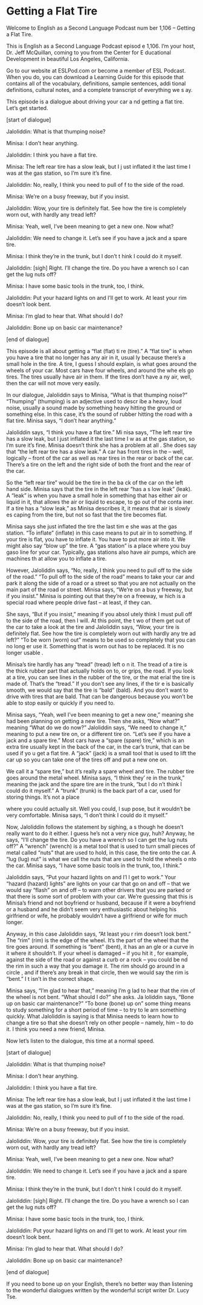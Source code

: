 # Getting a Flat Tire

Welcome to English as a Second Language Podcast num ber 1,106 – Getting a Flat Tire.

This is English as a Second Language Podcast episod e 1,106. I’m your host, Dr. Jeff McQuillan, coming to you from the Center for E ducational Development in beautiful Los Angeles, California.

Go to our website at ESLPod.com or become a member of ESL Podcast. When you do, you can download a Learning Guide for this episode that contains all of the vocabulary, definitions, sample sentences, addi tional definitions, cultural notes, and a complete transcript of everything we s ay.

This episode is a dialogue about driving your car a nd getting a flat tire. Let’s get started.

[start of dialogue]

Jaloliddin: What is that thumping noise?

Minisa: I don’t hear anything.

Jaloliddin: I think you have a flat tire.

Minisa: The left rear tire has a slow leak, but I j ust inflated it the last time I was at the gas station, so I’m sure it’s fine.

Jaloliddin: No, really, I think you need to pull of f to the side of the road.

Minisa: We’re on a busy freeway, but if you insist.

Jaloliddin: Wow, your tire is definitely flat. See how the tire is completely worn out, with hardly any tread left?

Minisa: Yeah, well, I’ve been meaning to get a new one. Now what?

Jaloliddin: We need to change it. Let’s see if you have a jack and a spare tire.

Minisa: I think they’re in the trunk, but I don’t t hink I could do it myself.

Jaloliddin: [sigh] Right. I’ll change the tire. Do you have a wrench so I can get the lug nuts off?

Minisa: I have some basic tools in the trunk, too, I think.

Jaloliddin: Put your hazard lights on and I’ll get to work. At least your rim doesn’t look bent.

Minisa: I’m glad to hear that. What should I do?

Jaloliddin: Bone up on basic car maintenance?

[end of dialogue]

This episode is all about getting a “flat (flat) ti re (tire).” A “flat tire” is when you have a tire that no longer has any air in it, usual ly because there’s a small hole in the tire. A tire, I guess I should explain, is what  goes around the wheels of your car. Most cars have four wheels, and around the whe els go tires. The tires usually have air in them. If the tires don’t have a ny air, well, then the car will not move very easily.

In our dialogue, Jaloliddin says to Minisa, “What is that thumping noise?” “Thumping” (thumping) is an adjective used to descr ibe a heavy, loud noise, usually a sound made by something heavy hitting the  ground or something else. In this case, it’s the sound of rubber hitting the road with a flat tire. Minisa says, “I don’t hear anything.”

Jaloliddin says, “I think you have a flat tire.” Mi nisa says, “The left rear tire has a slow leak, but I just inflated it the last time I w as at the gas station, so I’m sure it’s fine. Minisa doesn’t think she has a problem at all . She does say that “the left rear tire has a slow leak.” A car has front tires in the – well, logically – front of the car as well as rear tires in the rear or back of the car. There’s a tire on the left and the right side of both the front and the rear of the car.

So the “left rear tire” would be the tire in the ba ck of the car on the left hand side. Minisa says that the tire in the left rear “has a s low leak” (leak). A “leak” is when you have a small hole in something that has either air or liquid in it, that allows the air or liquid to escape, to go out of the conta iner. If a tire has a “slow leak,” as Minisa describes it, it means that air is slowly es caping from the tire, but not so fast that the tire becomes flat.

Minisa says she just inflated the tire the last tim e she was at the gas station. “To inflate” (inflate) in this case means to put air in to something. If your tire is flat, you have to inflate it. You have to put more air into it. We might also say “blow up” the tire. A “gas station” is a place where you buy gaso line for your car. Typically, gas stations also have air pumps, which are machines th at allow you to inflate a tire.

However, Jaloliddin says, “No, really, I think you need to pull off to the side of the road.” “To pull off to the side of the road” means to take your car and park it along the side of a road or a street so that you are not actually on the main part of the road or street. Minisa says, “We’re on a bus y freeway, but if you insist.” Minisa is pointing out that they’re on a freeway, w hich is a special road where people drive fast – at least, if they can.

She says, “But if you insist,” meaning if you absol utely think I must pull off to the side of the road, then I will. At this point, the t wo of them get out of the car to take a look at the tire and Jaloliddin says, “Wow, your tire is definitely flat. See how the tire is completely worn out with hardly any tre ad left?” “To be worn (worn) out” means to be used so completely that you can no long er use it. Something that is worn out has to be replaced. It is no longer usable .

Minisa’s tire hardly has any “tread” (tread) left o n it. The tread of a tire is the thick rubber part that actually holds on to, or grips, the road. If you look at a tire, you can see lines in the rubber of the tire, or the mat erial the tire is made of. That’s the “tread.” If you don’t see any lines, if the tir e is basically smooth, we would say that the tire is “bald” (bald). And you don’t want to drive with tires that are bald. That can be dangerous because you won’t be able to stop easily or quickly if you need to.

Minisa says, “Yeah, well I’ve been meaning to get a  new one,” meaning she had been planning on getting a new tire. Then she asks,  “Now what?” meaning “What do we do now?” Jaloliddin says, “We need to change it,” meaning to put a new tire on, or a different tire on. “Let’s see if you have a jack and a spare tire.” Most cars have a “spare (spare) tire,” which is an extra  tire usually kept in the back of the car, in the car’s trunk, that can be used if yo u get a flat tire. A “jack” (jack) is a small tool that is used to lift the car up so you can take one of the tires off and put a new one on.

We call it a “spare tire,” but it’s really a spare wheel and tire. The rubber tire goes around the metal wheel. Minisa says, “I think they’ re in the trunk,” meaning the jack and the spare tire are in the trunk, “but I do n’t think I could do it myself.” A “trunk” (trunk) is the back part of a car, used for  storing things. It’s not a place

where you could actually sit. Well you could, I sup pose, but it wouldn’t be very comfortable. Minisa says, “I don’t think I could do  it myself.”

Now, Jaloliddin follows the statement by sighing, a s though he doesn’t really want to do it either. I guess he’s not a very nice guy, huh? Anyway, he says, “I’ll change the tire. Do you have a wrench so I can get the lug nuts off?” A “wrench” (wrench) is a metal tool that is used to turn small  pieces of metal called “nuts” that are used to hold, in this case, the tire onto the car. A “lug (lug) nut” is what we call the nuts that are used to hold the wheels o nto the car. Minisa says, “I have some basic tools in the trunk, too, I think.”

Jaloliddin says, “Put your hazard lights on and I’l l get to work.” Your “hazard (hazard) lights” are lights on your car that go on and off – that we would say “flash” on and off – to warn other drivers that you  are parked or that there is some sort of problem with your car. We’re guessing that this is Minisa’s friend and not boyfriend or husband, because if it were a boyfriend or a husband and he didn’t seem very enthusiastic about helping his girlfriend or wife, he probably wouldn’t have a girlfriend or wife for much longer.

Anyway, in this case Jaloliddin says, “At least you r rim doesn’t look bent.” The “rim” (rim) is the edge of the wheel. It’s the part  of the wheel that the tire goes around. If something is “bent” (bent), it has an an gle or a curve in it where it shouldn’t. If your wheel is damaged – if you hit it , for example, against the side of the road or against a curb or a rock – you could be nd the rim in such a way that you damage it. The rim should go around in a circle , and if there’s any break in that circle, then we would say the rim is “bent.” I t isn’t in the correct shape.

Minisa says, “I’m glad to hear that,” meaning I’m g lad to hear that the rim of the wheel is not bent. “What should I do?” she asks. Ja loliddin says, “Bone up on basic car maintenance?” “To bone (bone) up on” some thing means to study something for a short period of time – to try to le arn something quickly. What Jaloliddin is saying is that Minisa needs to learn how to change a tire so that she doesn’t rely on other people – namely, him – to do it. I think you need a new friend, Minisa.

Now let’s listen to the dialogue, this time at a normal speed.

[start of dialogue]

Jaloliddin: What is that thumping noise?

Minisa: I don’t hear anything.

 Jaloliddin: I think you have a flat tire.

Minisa: The left rear tire has a slow leak, but I j ust inflated it the last time I was at the gas station, so I’m sure it’s fine.

Jaloliddin: No, really, I think you need to pull of f to the side of the road.

Minisa: We’re on a busy freeway, but if you insist.

Jaloliddin: Wow, your tire is definitely flat. See how the tire is completely worn out, with hardly any tread left?

Minisa: Yeah, well, I’ve been meaning to get a new one. Now what?

Jaloliddin: We need to change it. Let’s see if you have a jack and a spare tire.

Minisa: I think they’re in the trunk, but I don’t t hink I could do it myself.

Jaloliddin: [sigh] Right. I’ll change the tire. Do you have a wrench so I can get the lug nuts off?

Minisa: I have some basic tools in the trunk, too, I think.

Jaloliddin: Put your hazard lights on and I’ll get to work. At least your rim doesn’t look bent.

Minisa: I’m glad to hear that. What should I do?

Jaloliddin: Bone up on basic car maintenance?

[end of dialogue]

If you need to bone up on your English, there’s no better way than listening to the wonderful dialogues written by the wonderful script writer Dr. Lucy Tse.



